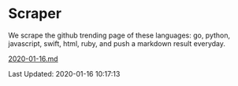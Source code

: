 # Scraper

We scrape the github trending page of these languages: go, python, javascript, swift, html, ruby, and push a markdown result everyday.

[2020-01-16.md](https://github.com/henson/Scraper/blob/master/2020-01-16.md)

Last Updated: 2020-01-16 10:17:13